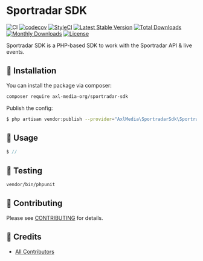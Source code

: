 Sportradar SDK
==============

![CI](https://github.com/axl-media-org/sportradar-sdk/workflows/CI/badge.svg?branch=master)
[![codecov](https://codecov.io/gh/axl-media-org/sportradar-sdk/branch/master/graph/badge.svg)](https://codecov.io/gh/axl-media-org/sportradar-sdk/branch/master)
[![StyleCI](https://github.styleci.io/repos/:styleci_code/shield?branch=master)](https://github.styleci.io/repos/:styleci_code)
[![Latest Stable Version](https://poser.pugx.org/axl-media-org/sportradar-sdk/v/stable)](https://packagist.org/packages/axl-media-org/sportradar-sdk)
[![Total Downloads](https://poser.pugx.org/axl-media-org/sportradar-sdk/downloads)](https://packagist.org/packages/axl-media-org/sportradar-sdk)
[![Monthly Downloads](https://poser.pugx.org/axl-media-org/sportradar-sdk/d/monthly)](https://packagist.org/packages/axl-media-org/sportradar-sdk)
[![License](https://poser.pugx.org/axl-media-org/sportradar-sdk/license)](https://packagist.org/packages/axl-media-org/sportradar-sdk)

Sportradar SDK is a PHP-based SDK to work with the Sportradar API & live events.

## 🚀 Installation

You can install the package via composer:

```bash
composer require axl-media-org/sportradar-sdk
```

Publish the config:

```bash
$ php artisan vendor:publish --provider="AxlMedia\SportradarSdk\SportradarSdkServiceProvider" --tag="config"
```

## 🙌 Usage

```php
$ //
```

## 🐛 Testing

``` bash
vendor/bin/phpunit
```

## 🤝 Contributing

Please see [CONTRIBUTING](CONTRIBUTING.md) for details.

## 🎉 Credits

- [All Contributors](../../contributors)
